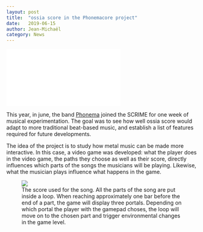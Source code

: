 ```yaml
---
layout: post
title:  "ossia score in the Phonemacore project"
date:   2019-06-15
author: Jean-Michaël
category: News
---
```


<div class="videoWrapper">
    <iframe src="//player.vimeo.com/video/458968225"  frameborder="0" allow="fullscreen" allowfullscreen></iframe>
</div>

This year, in june, the band [Phonema](https://phonema.bandcamp.com) joined the SCRIME for one week of musical experimentation. The goal was to see how well ossia score would 
adapt to more traditional beat-based music, and establish a list of features required for future developments.

The idea of the project is to study how metal music can be made more interactive.
In this case, a video game was developed: what the player does in the video game, the paths they choose as well as their score, directly influences which parts of the songs the musicians will be playing. Likewise, what the musician plays influence what happens in the game.
<figure>
<img class="center-image" src="{{site.baseurl}}/assets/blog/phonemacore/phonemacore.png">
  <figcaption>The score used for the song. All the parts of the song are put inside a loop. When reaching approximately one bar before the end of a part, the game will display three portals. Depending on which portal the player with the gamepad choses, the loop will move on to the chosen part and trigger environmental changes in the game level.</figcaption>
</figure>